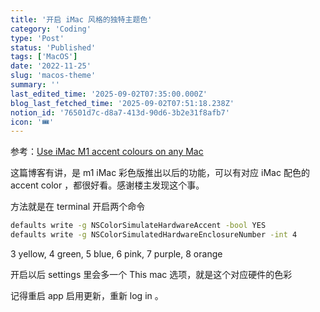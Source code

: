 ```yaml
---
title: '开启 iMac 风格的独特主题色'
category: 'Coding'
type: 'Post'
status: 'Published'
tags: ['MacOS']
date: '2022-11-25'
slug: 'macos-theme'
summary: ''
last_edited_time: '2025-09-02T07:35:00.000Z'
blog_last_fetched_time: '2025-09-02T07:51:18.238Z'
notion_id: '76501d7c-d8a7-413d-90d6-3b2e31f8afb7'
icon: '🎟️'
---
```


参考：[Use iMac M1 accent colours on any Mac](https://georgegarside.com/blog/macos/imac-m1-accent-colours-any-mac/#:~:text=The%20accent%20colour%20configuration%20is,usually)

这篇博客有讲，是 m1 iMac 彩色版推出以后的功能，可以有对应 iMac 配色的 accent color ，都很好看。感谢楼主发现这个事。

方法就是在 terminal 开启两个命令

```bash
defaults write -g NSColorSimulateHardwareAccent -bool YES
defaults write -g NSColorSimulatedHardwareEnclosureNumber -int 4
```

3 yellow, 4 green, 5 blue, 6 pink, 7 purple, 8 orange

开启以后 settings 里会多一个 This mac 选项，就是这个对应硬件的色彩

记得重启 app 启用更新，重新 log in 。
